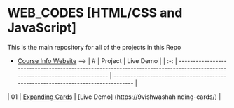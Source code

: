# WEB_CODES  [HTML/CSS and JavaScript]

This is the main repository for all of the projects in this Repo

-   [Course Info Website](https://9vishwashah/github.com/9vishwashah/WEB_CODES/tree/main/EXPANDING_CARDS) -->
|  #  | Project                                                                                                                     | Live Demo                                                                         |
| :-: | --------------------------------------------------------------------------------------------------------------------------- | --------------------------------------------------------------------------------- |

| 01  | [Expanding Cards](https://github.com/9vishwashah/WEB_CODES/tree/main/EXPANDING_CARDS)                                       | [Live Demo]
(https://9vishwashah  nding-cards/)               |

